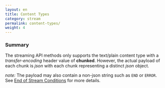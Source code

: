 ```yaml
---
layout: en
title: Content Types
category: stream
permalink: content-types/
weight: 4
---
```


### Summary

The streaming API methods only supports the text/plain content type with a *transfer-encoding* header value of **chunked**.   However, the actual payload of each chunk is *json* with each chunk representing a distinct *json* object.

*note:* The payload may also contain a non-json string such as `END` or `ERROR`.   See [End of Stream Conditions](end-of-stream-conditions) for more details.



